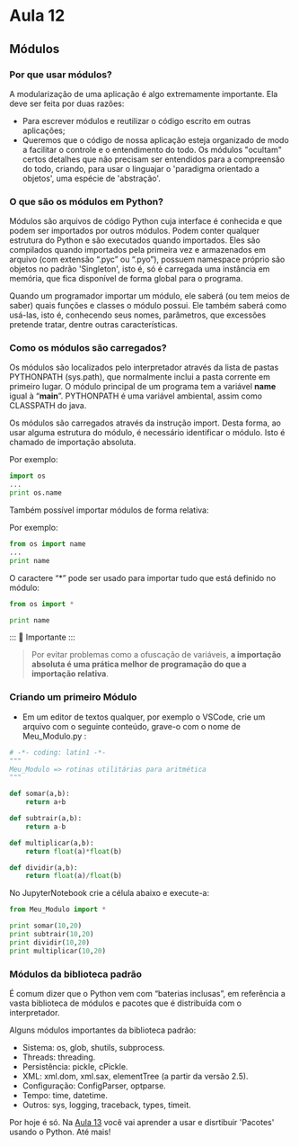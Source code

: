 # Aula 12

## Módulos

### Por que usar módulos?

A modularização de uma aplicação é algo extremamente importante. Ela deve ser feita por duas razões:

- Para escrever módulos e reutilizar o código escrito em outras aplicações;
- Queremos que o código de nossa aplicação esteja organizado de modo a facilitar o controle e o entendimento do todo. Os módulos "ocultam" certos detalhes que não precisam ser entendidos para a compreensão do todo, criando,  para usar o linguajar o  'paradigma orientado a objetos', uma espécie de 'abstração'.

### O que são os módulos em Python?
Módulos são arquivos de código Python cuja interface é conhecida e que podem ser importados por outros módulos. Podem conter qualquer estrutura do Python e são executados quando importados. Eles são compilados quando importados pela primeira vez e armazenados em arquivo (com extensão “.pyc” ou “.pyo”), possuem namespace próprio são objetos no padrão 'Singleton', isto é, só é carregada uma instância em memória, que fica disponível de forma global para o programa.

Quando um programador importar um módulo, ele saberá (ou tem meios de saber) quais funções e classes o módulo possui. Ele também saberá como usá-las, isto é, conhecendo seus nomes, parâmetros, que excessões pretende tratar, dentre outras características.

### Como os módulos são carregados?

Os módulos são localizados pelo interpretador através da lista de pastas PYTHONPATH (sys.path), que normalmente inclui a pasta corrente em primeiro lugar. O módulo principal de um programa tem a variável __name__ igual à “__main__”. PYTHONPATH é uma variável ambiental, assim como CLASSPATH do java.

Os módulos são carregados através da instrução import. Desta forma, ao usar alguma estrutura do módulo, é necessário identificar o módulo. Isto é chamado de importação absoluta.

Por exemplo:

```python
import os 
...
print os.name
```
Também possível importar módulos de forma relativa:

Por exemplo:

```python
from os import name 
...
print name
```

O caractere “*” pode ser usado para importar tudo que está definido no módulo:

```python
from os import * 

print name
```
::: :pushpin: Importante :::

>Por evitar problemas como a ofuscação de variáveis, **a importação absoluta é uma prática melhor de programação do que a importação relativa**.

### Criando um primeiro Módulo

- Em um editor de textos qualquer, por exemplo o VSCode, crie um arquivo com o seguinte conteúdo, grave-o com o nome de Meu_Modulo.py :

```python
# -*- coding: latin1 -*-
"""
Meu_Modulo => rotinas utilitárias para aritmética 
"""

def somar(a,b):
    return a+b

def subtrair(a,b):
    return a-b

def multiplicar(a,b):
    return float(a)*float(b)

def dividir(a,b):
    return float(a)/float(b)
```

No JupyterNotebook crie a célula abaixo e execute-a:

```python
from Meu_Modulo import *

print somar(10,20)
print subtrair(10,20)
print dividir(10,20)
print multiplicar(10,20)
```

### Módulos da biblioteca padrão
É comum dizer que o Python vem com “baterias inclusas”, em referência a vasta biblioteca de módulos e pacotes que é distribuída com o interpretador.

Alguns módulos importantes da biblioteca padrão:
- Sistema: os, glob, shutils, subprocess.
- Threads: threading.
- Persistência: pickle, cPickle.
- XML: xml.dom, xml.sax, elementTree (a partir da versão 2.5).
- Configuração: ConfigParser, optparse.
- Tempo: time, datetime.
- Outros: sys, logging, traceback, types, timeit.

Por hoje é só. Na [Aula 13](Aula13.md) você vai aprender a usar e disrtibuir 'Pacotes' usando o Python. Até mais!



